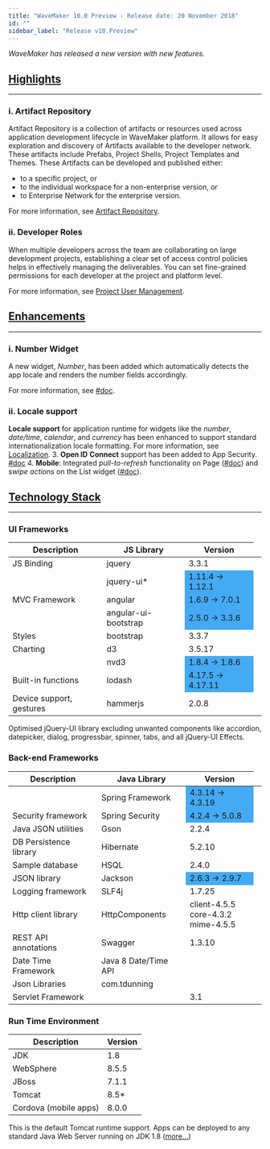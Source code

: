 ```yaml
---
title: "WaveMaker 10.0 Preview - Release date: 20 November 2018"
id: ""
sidebar_label: "Release v10.Preview"
---
```

*WaveMaker has released a new version with new features.*

## [Highlights]()
---
### i. Artifact Repository

Artifact Repository is a collection of artifacts or resources used across application development lifecycle in WaveMaker platform. It allows for easy exploration and discovery of Artifacts available to the developer network. These artifacts include Prefabs, Project Shells, Project Templates and Themes. These Artifacts can be developed and published either:

*   to a specific project, or
*   to the individual workspace for a non-enterprise version, or
*   to Enterprise Network for the enterprise version.

For more information, see [Artifact Repository](/learn/app-development/wavemaker-overview/artifacts-repository/).

### ii. Developer Roles

When multiple developers across the team are collaborating on large development projects, establishing a clear set of access control policies helps in effectively managing the deliverables. You can set fine-grained permissions for each developer at the project and platform level. 

For more information, see [Project User Management](/learn/app-development/wavemaker-overview/project-user-management/).


## [Enhancements](#enhancements)
---

### i. Number Widget
A new widget, _Number_, has been added which automatically detects the app locale and renders the number fields accordingly.   

For more information, see [#doc](/learn/app-development/widgets/form-widgets/number/).

### ii. Locale support
**Locale support** for application runtime for widgets like the _number_, _date/time_, _calendar_, and _currency_ has been enhanced to support standard internationalization locale formatting. 
For more information, see [Localization](/learn/app-development/wavemaker-overview/localization).
3.  **Open ID** **Connect** support has been added to App Security. [#doc](/learn/app-development/app-security/authentication/#openid)
4.  **Mobile**: Integrated _pull-to-refresh_ functionality on Page ([#doc](/learn/how-tos/working-pull-refresh/)) and _swipe actions_ on the List widget ([#doc](/learn/how-tos/setting-swipe-gestures-list-widget/)).


## [Technology Stack](#technology-stack)
---
### UI Frameworks

| Description | JS Library | Version |
| --- | --- | --- |
| JS Binding | jquery | 3.3.1 |
|  | jquery-ui* <td bgcolor="#44aaf4"> 1.11.4 -> 1.12.1 |
| MVC Framework | angular <td bgcolor="#44aaf4"> 1.6.9 -> 7.0.1 |
|  | angular-ui-bootstrap <td bgcolor="#44aaf4"> 2.5.0 -> 3.3.6 |
| Styles | bootstrap | 3.3.7 |
| Charting | d3 | 3.5.17 |
|  | nvd3 <td bgcolor="#44aaf4">1.8.4 -> 1.8.6 |
| Built-in functions | lodash <td bgcolor="#44aaf4">4.17.5 -> 4.17.11|
| Device support, gestures | hammerjs | 2.0.8 |

Optimised jQuery-UI library excluding unwanted components like accordion, datepicker, dialog, progressbar, spinner, tabs, and all jQuery-UI Effects.

### Back-end Frameworks

| Description | Java Library | Version |
| --- | --- | --- |
|  | Spring Framework <td bgcolor="#44aaf4"> 4.3.14 -> 4.3.19 |
| Security framework | Spring Security <td bgcolor="#44aaf4"> 4.2.4 -> 5.0.8 |
| Java JSON utilities | Gson | 2.2.4 |
| DB Persistence library | Hibernate | 5.2.10 |
| Sample database | HSQL | 2.4.0 |
| JSON library | Jackson <td bgcolor="#44aaf4"> 2.6.3 -> 2.9.7 |
| Logging framework | SLF4j | 1.7.25 |
| Http client library | HttpComponents | client-4.5.5<br>core-4.3.2<br> mime-4.5.5 |
| REST API annotations | Swagger | 1.3.10 |
| Date Time Framework | Java 8 Date/Time API |  |
| Json Libraries | com.tdunning |  |
| Servlet Framework |  | 3.1 |

### Run Time Environment

| Description | Version |
| --- | --- |
| JDK | 1.8 |
| WebSphere | 8.5.5 |
| JBoss | 7.1.1 |
| Tomcat | 8.5* |
| Cordova (mobile apps) | 8.0.0 |

This is the default Tomcat runtime support. Apps can be deployed to any standard Java Web Server running on JDK 1.8 ([more...](/learn/app-development/deployment/deployment-web-server/))